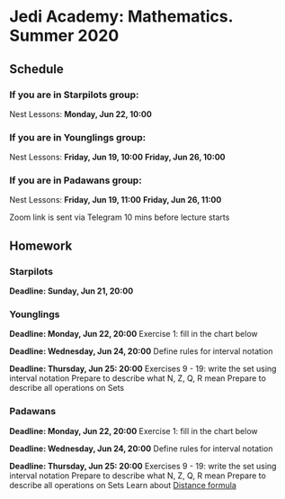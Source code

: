 # Jedi Academy: Mathematics. Summer 2020

## Schedule

### If you are in Starpilots group:
Nest Lessons:
**Monday, Jun 22, 10:00**

### If you are in Younglings group:
Nest Lessons:
**Friday, Jun 19, 10:00**
**Friday, Jun 26, 10:00**

### If you are in Padawans group:
Nest Lessons:
**Friday, Jun 19, 11:00**
**Friday, Jun 26, 11:00**

Zoom link is sent via Telegram 10 mins before lecture starts

## Homework
### Starpilots
**Deadline: Sunday, Jun 21, 20:00**


### Younglings
**Deadline: Monday, Jun 22, 20:00**
Exercise 1: fill in the chart below

**Deadline: Wednesday, Jun 24, 20:00**
Define rules for interval notation

**Deadline: Thursday, Jun 25: 20:00**
Exercises 9 - 19: write the set using interval notation
Prepare to describe what N, Z, Q, R mean
Prepare to describe all operations on Sets

### Padawans
**Deadline: Monday, Jun 22, 20:00**
Exercise 1: fill in the chart below

**Deadline: Wednesday, Jun 24, 20:00**
Define rules for interval notation

**Deadline: Thursday, Jun 25: 20:00**
Exercises 9 - 19: write the set using interval notation
Prepare to describe what N, Z, Q, R mean
Prepare to describe all operations on Sets
Learn about [Distance formula](https://www.khanacademy.org/math/basic-geo/basic-geometry-pythagorean-theorem/pythagorean-theorem-distance/a/distance-formula)
